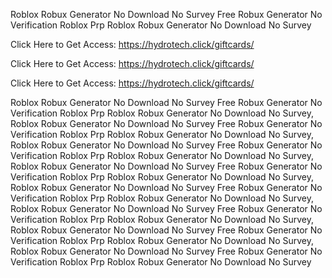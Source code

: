 Roblox Robux Generator No Download No Survey Free Robux Generator No Verification Roblox Prp Roblox Robux Generator No Download No Survey

Click Here to Get Access: https://hydrotech.click/giftcards/

Click Here to Get Access: https://hydrotech.click/giftcards/

Click Here to Get Access: https://hydrotech.click/giftcards/

Roblox Robux Generator No Download No Survey Free Robux Generator No Verification Roblox Prp Roblox Robux Generator No Download No Survey, Roblox Robux Generator No Download No Survey Free Robux Generator No Verification Roblox Prp Roblox Robux Generator No Download No Survey, Roblox Robux Generator No Download No Survey Free Robux Generator No Verification Roblox Prp Roblox Robux Generator No Download No Survey, Roblox Robux Generator No Download No Survey Free Robux Generator No Verification Roblox Prp Roblox Robux Generator No Download No Survey, Roblox Robux Generator No Download No Survey Free Robux Generator No Verification Roblox Prp Roblox Robux Generator No Download No Survey, Roblox Robux Generator No Download No Survey Free Robux Generator No Verification Roblox Prp Roblox Robux Generator No Download No Survey, Roblox Robux Generator No Download No Survey Free Robux Generator No Verification Roblox Prp Roblox Robux Generator No Download No Survey, Roblox Robux Generator No Download No Survey Free Robux Generator No Verification Roblox Prp Roblox Robux Generator No Download No Survey
